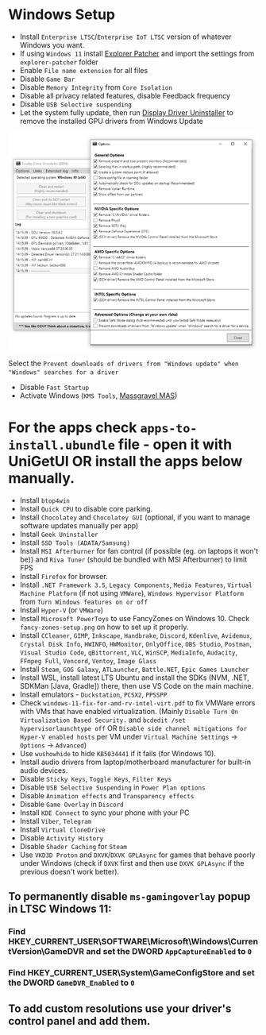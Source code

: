 # Windows Setup
* Install `Enterprise LTSC`/`Enterprise IoT LTSC` version of whatever Windows you want.
* If using `Windows 11` install [Explorer Patcher](https://github.com/valinet/ExplorerPatcher) and import the settings from `explorer-patcher` folder
* Enable `File name extension` for all files
* Disable `Game Bar`
* Disable `Memory Integrity` from `Core Isolation`
* Disable all privacy related features, disable Feedback frequency
* Disable `USB Selective suspending`
* Let the system fully update, then run [Display Driver Uninstaller](https://www.guru3d.com/download/display-driver-uninstaller-download/) to remove the installed GPU drivers from Windows Update

<img src="./ddu-option.png">

Select the `Prevent downloads of drivers from "Windows update" when "Windows" searches for a driver`

* Disable `Fast Startup`
* Activate Windows (`KMS Tools`, [Massgravel MAS](https://github.com/massgravel/Microsoft-Activation-Scripts))
# For the apps check `apps-to-install.ubundle` file - open it with UniGetUI OR install the apps below manually.
* Install `btop4win`
* Install `Quick CPU` to disable core parking.
* Install `Chocolatey` and `Chocolatey GUI` (optional, if  you want to manage software updates manually per app)
* Install `Geek Uninstaller`
* Install `SSD Tools (ADATA/Samsung)`
* Install `MSI Afterburner` for fan control (if possible (eg. on laptops it won't be)) and `Riva Tuner` (should be bundled with MSI Afterburner) to limit FPS
* Install `Firefox` for browser.
* Install `.NET Framework 3.5`, `Legacy Components`, `Media Features`, `Virtual Machine Platform` (if not using `VMWare`), `Windows Hypervisor Platform` from `Turn Windows features on or off`
* Install `Hyper-V` (or `VMWare`)
* Install `Microsoft PowerToys` to use FancyZones on Windows 10. Check `fancy-zones-setup.png` on how to set up it properly.
* Install `CCleaner`, `GIMP`, `Inkscape`, `Handbrake`, `Discord`, `Kdenlive`, `Avidemux`, `Crystal Disk Info`, `HWINFO`, `HWMonitor`, `OnlyOffice`, `OBS Studio`, `Postman`, `Visual Studio Code`, `qBittorrent`, `VLC`, `WinSCP`, `MediaInfo`, `Audacity`, `FFmpeg Full`, `Vencord`, `Ventoy`, `Image Glass`
* Install `Steam`, `GOG Galaxy`, `ATLauncher`, `Battle.NET`, `Epic Games Launcher`
* Install WSL, install latest LTS Ubuntu and install the SDKs (NVM, .NET, SDKMan [Java, Gradle]) there, then use VS Code on the main machine.
* Install emulators - `Duckstation`, `PCSX2`, `PPSSPP`
* Check `windows-11-fix-for-amd-rv-intel-virt.pdf` to fix VMWare errors with VMs that have enabled virtualization. (Mainly `Disable Turn On Virtualization Based Security.` and `bcdedit /set hypervisorlaunchtype off` OR `Disable side channel mitigations for Hyper-V enabled hosts` per VM under `Virtual Machine Settings` -> `Options` -> `Advanced`)
* Use `wushowhide` to hide `KB5034441` if it fails (for Windows 10).
* Install audio drivers from laptop/motherboard manufacturer for built-in audio devices.
* Disable `Sticky Keys`, `Toggle Keys`, `Filter Keys`
* Disable `USB Selective Suspending` in `Power Plan options`
* Disable `Animation effects` and `Transparency effects`
* Disable `Game Overlay` in `Discord`
* Install `KDE Connect` to sync your phone with your PC
* Install `Viber`, `Telegram`
* Install `Virtual CloneDrive`
* Disable `Activity History`
* Disable `Shader Caching` for `Steam`
* Use `VKD3D Proton` and `DXVK`/`DXVK GPLAsync` for games that behave poorly under Windows (check if `DXVK` first and then use `DXVK GPLAsync` if the previous doesn't work better).
## To permanently disable `ms-gamingoverlay` popup in LTSC Windows 11:
### Find HKEY_CURRENT_USER\SOFTWARE\Microsoft\Windows\CurrentVersion\GameDVR and set the DWORD `AppCaptureEnabled` to `0`
### Find HKEY_CURRENT_USER\System\GameConfigStore and set the DWORD `GameDVR_Enabled` to `0`
## To add custom resolutions use your driver's control panel and add them.